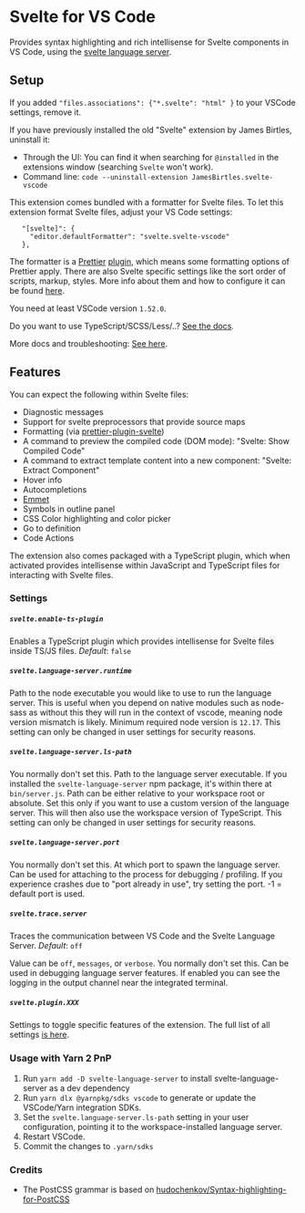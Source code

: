 # Svelte for VS Code

Provides syntax highlighting and rich intellisense for Svelte components in VS Code, using the [svelte language server](https://github.com/sveltejs/language-tools/blob/HEAD/packages/language-server).

## Setup

If you added `"files.associations": {"*.svelte": "html" }` to your VSCode settings, remove it.

If you have previously installed the old "Svelte" extension by James Birtles, uninstall it:

-   Through the UI: You can find it when searching for `@installed` in the extensions window (searching `Svelte` won't work).
-   Command line: `code --uninstall-extension JamesBirtles.svelte-vscode`

This extension comes bundled with a formatter for Svelte files. To let this extension format Svelte files, adjust your VS Code settings:

```
   "[svelte]": {
     "editor.defaultFormatter": "svelte.svelte-vscode"
   },
```

The formatter is a [Prettier](https://prettier.io/) [plugin](https://prettier.io/docs/en/plugins.html), which means some formatting options of Prettier apply. There are also Svelte specific settings like the sort order of scripts, markup, styles. More info about them and how to configure it can be found [here](https://github.com/sveltejs/prettier-plugin-svelte).

You need at least VSCode version `1.52.0`.

Do you want to use TypeScript/SCSS/Less/..? [See the docs](https://github.com/sveltejs/language-tools/blob/HEAD/docs/README.md#language-specific-setup).

More docs and troubleshooting: [See here](https://github.com/sveltejs/language-tools/blob/HEAD/docs/README.md).

## Features

You can expect the following within Svelte files:

-   Diagnostic messages
-   Support for svelte preprocessors that provide source maps
-   Formatting (via [prettier-plugin-svelte](https://github.com/sveltejs/prettier-plugin-svelte))
-   A command to preview the compiled code (DOM mode): "Svelte: Show Compiled Code"
-   A command to extract template content into a new component: "Svelte: Extract Component"
-   Hover info
-   Autocompletions
-   [Emmet](https://emmet.io/)
-   Symbols in outline panel
-   CSS Color highlighting and color picker
-   Go to definition
-   Code Actions

The extension also comes packaged with a TypeScript plugin, which when activated provides intellisense within JavaScript and TypeScript files for interacting with Svelte files.

### Settings

##### `svelte.enable-ts-plugin`

Enables a TypeScript plugin which provides intellisense for Svelte files inside TS/JS files. _Default_: `false`

##### `svelte.language-server.runtime`

Path to the node executable you would like to use to run the language server.
This is useful when you depend on native modules such as node-sass as without this they will run in the context of vscode, meaning node version mismatch is likely.
Minimum required node version is `12.17`.
This setting can only be changed in user settings for security reasons.

##### `svelte.language-server.ls-path`

You normally don't set this. Path to the language server executable. If you installed the `svelte-language-server` npm package, it's within there at `bin/server.js`. Path can be either relative to your workspace root or absolute. Set this only if you want to use a custom version of the language server. This will then also use the workspace version of TypeScript.
This setting can only be changed in user settings for security reasons.

##### `svelte.language-server.port`

You normally don't set this. At which port to spawn the language server.
Can be used for attaching to the process for debugging / profiling.
If you experience crashes due to "port already in use", try setting the port.
-1 = default port is used.

##### `svelte.trace.server`

Traces the communication between VS Code and the Svelte Language Server. _Default_: `off`

Value can be `off`, `messages`, or `verbose`.
You normally don't set this. Can be used in debugging language server features.
If enabled you can see the logging in the output channel near the integrated terminal.

##### `svelte.plugin.XXX`

Settings to toggle specific features of the extension. The full list of all settings [is here](https://github.com/sveltejs/language-tools/blob/HEAD/packages/language-server/README.md#List-of-settings).

### Usage with Yarn 2 PnP

1. Run `yarn add -D svelte-language-server` to install svelte-language-server as a dev dependency
2. Run `yarn dlx @yarnpkg/sdks vscode` to generate or update the VSCode/Yarn integration SDKs.
3. Set the `svelte.language-server.ls-path` setting in your user configuration, pointing it to the workspace-installed language server.
4. Restart VSCode.
5. Commit the changes to `.yarn/sdks`

### Credits

-   The PostCSS grammar is based on [hudochenkov/Syntax-highlighting-for-PostCSS](https://github.com/hudochenkov/Syntax-highlighting-for-PostCSS)
